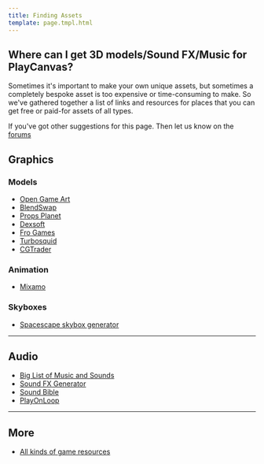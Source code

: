 ```yaml
---
title: Finding Assets
template: page.tmpl.html
---
```


## Where can I get 3D models/Sound FX/Music for PlayCanvas?

Sometimes it's important to make your own unique assets, but sometimes a completely bespoke asset is too expensive or time-consuming to make. So we've gathered together a list of links and resources for places that you can get free or paid-for assets of all types.

If you've got other suggestions for this page. Then let us know on the [forums](http://forum.playcanvas.com/)

## Graphics

### Models

* [Open Game Art](http://opengameart.org/)
* [BlendSwap](http://blendswap.com/)
* [Props Planet](http://www.propsplanet.com/)
* [Dexsoft](http://dexsoft-games.com)
* [Fro Games](http://www.frogames.net/)
* [Turbosquid](http://turbosquid.com/)
* [CGTrader](http://cgtrader.com/)

### Animation

* [Mixamo](http://mixamo.com/)

### Skyboxes

* [Spacescape skybox generator](http://alexcpeterson.com/spacescape)

---

## Audio

* [Big List of Music and Sounds](http://www.pixelprospector.com/the-big-list-of-royalty-free-music-and-sounds-free-edition/)
* [Sound FX Generator](http://www.bfxr.net/)
* [Sound Bible](http://soundbible.com/)
* [PlayOnLoop](http://www.playonloop.com/music-loops-category/videogame/)

---

## More

* [All kinds of game resources](http://www.pixelprospector.com/indie-resources/)
